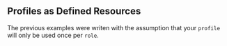 ## Profiles as Defined Resources

The previous examples were writen with the assumption that your `profile` will only be used once per `role`.
